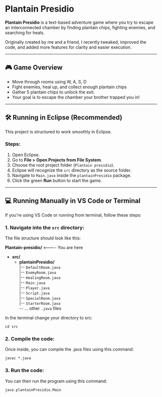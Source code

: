 # Plantain Presidio

**Plantain Presidio** is a text-based adventure game where you try to escape an interconnected chamber by finding plantain chips, fighting enemies, and searching for heals.

Originally created by me and a friend, I recently tweaked, improved the code, and added more features for clarity and easier execution.

---

## 🎮 Game Overview

- Move through rooms using W, A, S, D
- Fight enemies, heal up, and collect enough plantain chips
- Gather 5 plantain chips to unlock the exit.
- Your goal is to escape the chamber your brother trapped you in!

---

## 🛠️ Running in Eclipse (Recommended)

This project is structured to work smoothly in Eclipse.

### Steps:

1. Open Eclipse.
2. Go to **File > Open Projects from File System**.
3. Choose the root project folder (`Plantain presidio`).
4. Eclipse will recognize the `src` directory as the source folder.
5. Navigate to `Main.java` inside the `plantainPresidio` package.
6. Click the green **Run** button to start the game.

---

## 💻 Running Manually in VS Code or Terminal

If you're using VS Code or running from terminal, follow these steps:

### 1. Navigate into the `src` directory:

The file structure should look like this:

**Plantain-presidio/**  <---- You are here 
+ **src/**  
    + **plantainPresidio/**  
        |-- `DefaultRoom.java`  
        |-- `EnemyRoom.java`  
        |-- `HealingRoom.java`  
        |-- `Main.java`  
        |-- `Player.java`  
        |-- `Script.java`  
        |-- `SpecialRoom.java`  
        |-- `StarterRoom.java`  
        -- … other `.java` files

In the terminal change your directory to src:

`cd src`

### 2. Compile the code:

Once inside, you can compile the .java files using this command:

`javac *.java`

### 3. Run the code:

You can then run the program using this command:

`java plantainPresidio.Main`
